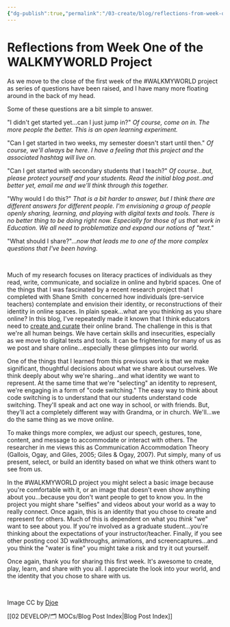 ```yaml
---
{"dg-publish":true,"permalink":"/03-create/blog/reflections-from-week-one-of-the-walkmyworld-project/","title":"Reflections from Week One of the #WALKMYWORLD Project","tags":["literacy","walkmyworld"]}
---
```


# Reflections from Week One of the WALKMYWORLD Project

As we move to the close of the first week of the #WALKMYWORLD project as series of questions have been raised, and I have many more floating around in the back of my head.

Some of these questions are a bit simple to answer.

"I didn't get started yet...can I just jump in?" _Of course, come on in. The more people the better. This is an open learning experiment._

"Can I get started in two weeks, my semester doesn't start until then." _Of course, we'll always be here. I have a feeling that this project and the associated hashtag will live on._ 

"Can I get started with secondary students that I teach?" _Of course...but, please protect yourself and your students. Read the initial blog post..and better yet, email me and we'll think through this together._

"Why would I do this?" _That is a bit harder to answer, but I think there are different answers for different people. I'm envisioning a group of people openly sharing, learning, and playing with digital texts and tools. There is no better thing to be doing right now. Especially for those of us that work in Education. We all need to problematize and expand our notions of "text."_

"What should I share?"..._now that leads me to one of the more complex questions that I've been having._

 

Much of my research focuses on literacy practices of individuals as they read, write, communicate, and socialize in online and hybrid spaces. One of the things that I was fascinated by a recent research project that I completed with Shane Smith  concerned how individuals (pre-service teachers) contemplate and envision their identity, or reconstructions of their identity in online spaces. In plain speak...what are you thinking as you share online? In this blog, I've repeatedly made it known that I think educators need to [create and curate](http://wiobyrne.com/creating-and-curating-your-online-brand/) their online brand. The challenge in this is that we're all human beings. We have certain skills and insecurities, especially as we move to digital texts and tools. It can be frightening for many of us as we post and share online...especially these glimpses into our world.

One of the things that I learned from this previous work is that we make significant, thoughtful decisions about what we share about ourselves. We think deeply about why we're sharing...and what identity we want to represent. At the same time that we're "selecting" an identity to represent, we're engaging in a form of "code switching." The easy way to think about code switching is to understand that our students understand code switching. They'll speak and act one way in school, or with friends. But, they'll act a completely different way with Grandma, or in church. We'll...we do the same thing as we move online.

To make things more complex, we adjust our speech, gestures, tone, content, and message to accommodate or interact with others. The researcher in me views this as Communication Accommodation Theory (Gallois, Ogay, and Giles, 2005; Giles & Ogay, 2007). Put simply, many of us present, select, or build an identity based on what we think others want to see from us.

In the #WALKMYWORLD project you might select a basic image because you're comfortable with it, or an image that doesn't even show anything about you...because you don't want people to get to know you. In the project you might share "selfies" and videos about your world as a way to really connect. Once again, this is an identity that you chose to create and represent for others. Much of this is dependent on what you _think_ "we" want to see about you. If you're involved as a graduate student...you're thinking about the expectations of your instructor/teacher. Finally, if you see other posting cool 3D walkthroughs, animations, and screencaptures...and you think the "water is fine" you might take a risk and try it out yourself.

Once again, thank you for sharing this first week. It's awesome to create, play, learn, and share with you all. I appreciate the look into your world, and the identity that you chose to share with us.

 

Image CC by [Djoe](http://www.deviantart.com/art/--78400236)

[[02 DEVELOP/🗂️ MOCs/Blog Post Index\|Blog Post Index]]
